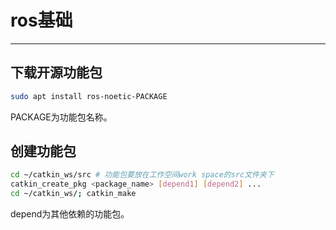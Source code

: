 # ros基础
----

## 下载开源功能包
```bash
sudo apt install ros-noetic-PACKAGE
```
PACKAGE为功能包名称。

## 创建功能包
```bash
cd ~/catkin_ws/src # 功能包要放在工作空间work space的src文件夹下
catkin_create_pkg <package_name> [depend1] [depend2] ...
cd ~/catkin_ws/; catkin_make
```
depend为其他依赖的功能包。

